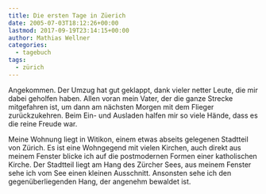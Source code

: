 ```yaml
---
title: Die ersten Tage in Züerich
date: 2005-07-03T18:12:26+00:00
lastmod: 2017-09-19T23:14:15+00:00
author: Mathias Wellner
categories:
  - tagebuch
tags:
  - zürich
---
```

Angekommen. Der Umzug hat gut geklappt, dank vieler netter Leute, die mir dabei geholfen haben. Allen voran mein Vater, der die ganze Strecke mitgefahren ist, um dann am nächsten Morgen mit dem Flieger zurückzukehren. Beim Ein- und Ausladen halfen mir so viele Hände, dass es die reine Freude war.

Meine Wohnung liegt in Witikon, einem etwas abseits gelegenen Stadtteil von Zürich. Es ist eine Wohngegend mit vielen Kirchen, auch direkt aus meinem Fenster blicke ich auf die postmodernen Formen einer katholischen Kirche. Der Stadtteil liegt am Hang des Zürcher Sees, aus meinem Fenster sehe ich vom See einen kleinen Ausschnitt. Ansonsten sehe ich den gegenüberliegenden Hang, der angenehm bewaldet ist.
